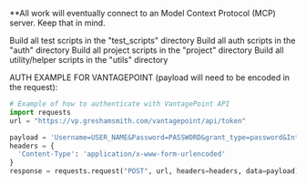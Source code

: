 **All work will eventually connect to an Model Context Protocol (MCP) server. Keep that in mind.

Build all test scripts in the "test_scripts" directory
Build all auth scripts in the "auth" directory
Build all project scripts in the "project" directory
Build all utility/helper scripts in the "utils" directory

AUTH EXAMPLE FOR VANTAGEPOINT (payload will need to be encoded in the request):
```python
# Example of how to authenticate with VantagePoint API
import requests
url = "https://vp.greshamsmith.com/vantagepoint/api/token"

payload = 'Username=USER_NAME&Password=PASSWORD&grant_type=password&Integrated=N&database=Vantagepoint&Client_Id=CLIENT_ID&client_secret=SECRET'
headers = {
  'Content-Type': 'application/x-www-form-urlencoded'
}
response = requests.request("POST", url, headers=headers, data=payload)

